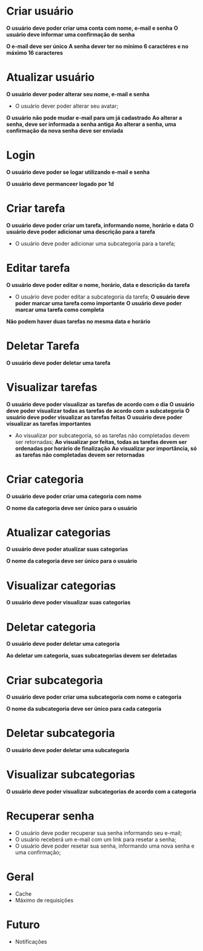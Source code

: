 # Criar usuário

**O usuário deve poder criar uma conta com nome, e-mail e senha**
**O usuário deve informar uma confirmação de senha**

**O e-mail deve ser único**
**A senha dever ter no mínimo 6 caractéres e no máximo 16 caracteres**

# Atualizar usuário

**O usuário dever poder alterar seu nome, e-mail e senha**
- O usuário dever poder alterar seu avatar;

**O usuário não pode mudar e-mail para um já cadastrado**
**Ao alterar a senha, deve ser informada a senha antiga**
**Ao alterar a senha, uma confirmação da nova senha deve ser enviada**

# Login

**O usuário deve poder se logar utilizando e-mail e senha**

**O usuário deve permanceer logado por 1d**

# Criar tarefa

**O usuário deve poder criar um tarefa, informando nome, horário e data**
**O usuário deve poder adicionar uma descrição para a tarefa**
- O usuário deve poder adicionar uma subcategoria para a tarefa;

# Editar tarefa

**O usuário deve poder editar o nome, horário, data e descrição da tarefa**
- O usuário deve poder editar a subcategoria da tarefa;
**O usuário deve poder marcar uma tarefa como importante**
**O usuário deve poder marcar uma tarefa como completa**

**Não podem haver duas tarefas no mesma data e horário**

# Deletar Tarefa

**O usuário deve poder deletar uma tarefa**

# Visualizar tarefas

**O usuário deve poder visualizar as tarefas de acordo com o dia**
**O usuário deve poder visualizar todas as tarefas de acordo com a subcategoria**
**O usuário deve poder visualizar as tarefas feitas**
**O usuário deve poder visualizar as tarefas importantes**

- Ao visualizar por subcategoria, só as tarefas não completadas devem ser retornadas;
**Ao visualizar por feitas, todas as tarefas devem ser ordenadas por horário de finalização**
**Ao visualizar por importância, só as tarefas não completadas devem ser retornadas**

# Criar categoria

**O usuário deve poder criar uma categoria com nome** 

**O nome da categoria deve ser único para o usuário** 

# Atualizar categorias

**O usuário deve poder atualizar suas categorias**

**O nome da categoria deve ser único para o usuário** 

# Visualizar categorias

**O usuário deve poder visualizar suas categorias**

# Deletar categoria

**O usuário deve poder deletar uma categoria** 

**Ao deletar um categoria, suas subcategorias devem ser deletadas**

# Criar subcategoria

**O usuário deve poder criar uma subcategoria com nome e categoria**

**O nome da subcategoria deve ser único para cada categoria**

# Deletar subcategoria

**O usuário deve poder deletar uma subcategoria**

# Visualizar subcategorias

**O usuário deve poder visualizar subcategorias de acordo com a categoria**

# Recuperar senha

- O usuário deve poder recuperar sua senha informando seu e-mail;
- O usuário receberá um e-mail com um link para resetar a senha;
- O usuário deve poder resetar sua senha, informando uma nova senha e uma confirmação;

# Geral

- Cache
- Máximo de requisições

# Futuro

- Notificações
